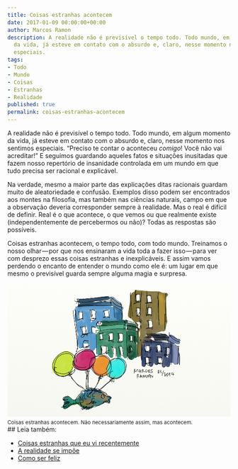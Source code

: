 ```yaml
---
title: Coisas estranhas acontecem
date: 2017-01-09 00:00:00+00:00
author: Marcos Ramon
description: A realidade não é previsível o tempo todo. Todo mundo, em algum momento
  da vida, já esteve em contato com o absurdo e, claro, nesse momento nos sentimos
  especiais.
tags:
- Todo
- Mundo
- Coisas
- Estranhas
- Realidade
published: true
permalink: coisas-estranhas-acontecem
---
```

A realidade não é previsível o tempo todo. Todo mundo, em algum momento da vida, já esteve em contato com o absurdo e, claro, nesse momento nos sentimos especiais. “Preciso te contar o aconteceu *comigo*! Você não vai acreditar!” E seguimos guardando aqueles fatos e situações inusitadas que fazem nosso repertório de insanidade controlada em um mundo em que tudo precisa ser racional e explicável.

Na verdade, mesmo a maior parte das explicações ditas racionais guardam muito de aleatoriedade e confusão. Exemplos disso podem ser encontrados aos montes na filosofia, mas também nas ciências naturais, campo em que a observação deveria corresponder sempre à realidade. Mas o real é difícil de definir. Real é o que acontece, o que vemos ou que realmente existe (independentemente de percebermos ou não)? Todas as respostas são possíveis.

Coisas estranhas acontecem, o tempo todo, com todo mundo. Treinamos o nosso olhar — por que nos ensinaram a vida toda a fazer isso — para ver com desprezo essas coisas estranhas e inexplicáveis. E assim vamos perdendo o encanto de entender o mundo como ele é: um lugar em que mesmo o previsível guarda sempre alguma magia e surpresa.

<img src="/assets/img/estranhas.png">
<small>Coisas estranhas acontecem. Não necessariamente assim, mas acontecem.</small><div class="leia-tambem" markdown="1">
## Leia também:

- <a href="/coisas-estranhas-que-eu-vi-recentemente">Coisas estranhas que eu vi recentemente</a>
- <a href="/a-realidade-se-impoe">A realidade se impõe</a>
- <a href="/como-ser-feliz">Como ser feliz</a>
</div>